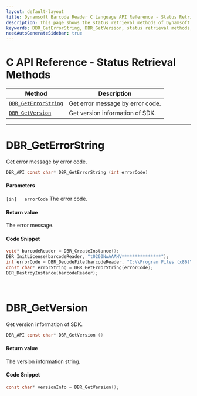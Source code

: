 ```yaml
---
layout: default-layout
title: Dynamsoft Barcode Reader C Language API Reference - Status Retrieval Methods
description: This page shows the status retrieval methods of Dynamsoft Barcode Reader for C Language.
keywords: DBR_GetErrorString, DBR_GetVersion, status retrieval methods, api reference, c
needAutoGenerateSidebar: true
---
```


# C API Reference - Status Retrieval Methods

  | Method               | Description |
  |----------------------|-------------|
  | [`DBR_GetErrorString`](#dbr_geterrorstring) | Get error message by error code. |
  | [`DBR_GetVersion`](#dbr_getversion) | Get version information of SDK. |
  
---





# DBR_GetErrorString
Get error message by error code.

```c
DBR_API const char* DBR_GetErrorString (int errorCode)	
```   
   
#### Parameters
`[in]	errorCode` The error code.
 

#### Return value
The error message.

#### Code Snippet
```c
void* barcodeReader = DBR_CreateInstance();
DBR_InitLicense(barcodeReader, "t0260NwAAAHV***************");
int errorCode = DBR_DecodeFile(barcodeReader, "C:\\Program Files (x86)\\Dynamsoft\\{Version number}\\Images\\AllSupportedBarcodeTypes.tif", "");
const char* errorString = DBR_GetErrorString(errorCode);
DBR_DestroyInstance(barcodeReader);
```

&nbsp;





# DBR_GetVersion
Get version information of SDK.

```c
DBR_API const char* DBR_GetVersion ()
```   

#### Return value
The version information string.

#### Code Snippet
```c
const char* versionInfo = DBR_GetVersion();
```

